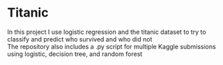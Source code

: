 # Titanic
In this project I use logistic regression and the titanic dataset to try to classify and predict who survived and who did not<br/>The repository also includes a .py script for multiple Kaggle submissions using logistic, decision tree, and random forest
